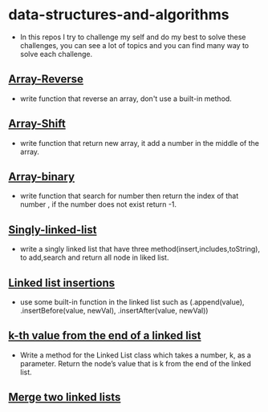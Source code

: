 # data-structures-and-algorithms
  - In this repos I try to challenge my self and do my best to solve these challenges, you can see a lot of topics and you can find many way to solve each challenge.

## [Array-Reverse](./challenges/arrayReverse/array-reverse.js)
   - write function that reverse an array, don't use a built-in method.
## [Array-Shift](./challenges/arrayShift/array-shift.js)
   - write function that return new array, it add a number in the middle of the array.
## [Array-binary](./challenges/arrayBinarySearch/array-binary-search.js)
   - write function that search for number then return the index of that number , if the number does not exist return -1.
## [Singly-linked-list](./challenges/Data-Structure/linkedList/linked-list.js)
   - write a singly linked list that have three method(insert,includes,toString), to add,search and return all node in liked list.
## [Linked list insertions](./challenges/Data-Structure/linkedList/linked-list.js)
   - use some built-in function in the linked list such as (.append(value), .insertBefore(value, newVal), .insertAfter(value, newVal))
## [k-th value from the end of a linked list](./challenges/Data-Structure/linkedList/linked-list.js)
  - Write a method for the Linked List class which takes a number, k, as a parameter. Return the node’s value that is k from the end of the linked list. 

## [Merge two linked lists](./challenges/Data-Structure/llMerge/ll-merge.js)
